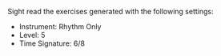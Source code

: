 Sight read the exercises generated with the following settings:

- Instrument: Rhythm Only
- Level: 5
- Time Signature: 6/8